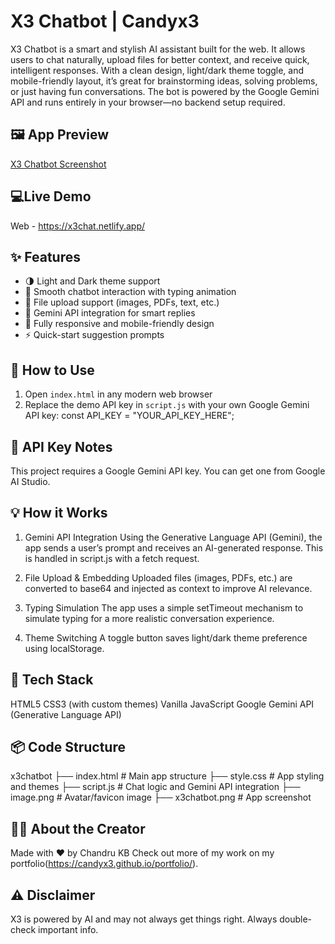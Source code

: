 # X3 Chatbot | Candyx3

X3 Chatbot is a smart and stylish AI assistant built for the web. It allows users to chat naturally, upload files for better context, and receive quick, intelligent responses. With a clean design, light/dark theme toggle, and mobile-friendly layout, it’s great for brainstorming ideas, solving problems, or just having fun conversations. The bot is powered by the Google Gemini API and runs entirely in your browser—no backend setup required.





## 🖼️ App Preview

[X3 Chatbot Screenshot](x3chatbot.png)



## 💻Live Demo

Web - https://x3chat.netlify.app/





## ✨ Features

- 🌗 Light and Dark theme support  
- 💬 Smooth chatbot interaction with typing animation  
- 📁 File upload support (images, PDFs, text, etc.)  
- 🧠 Gemini API integration for smart replies  
- 📱 Fully responsive and mobile-friendly design  
- ⚡ Quick-start suggestion prompts  




## 🚀 How to Use

1. Open `index.html` in any modern web browser
2. Replace the demo API key in `script.js` with your own Google Gemini API key:
   const API_KEY = "YOUR_API_KEY_HERE";





## 🧪 API Key Notes
This project requires a Google Gemini API key.
You can get one from Google AI Studio.





## 💡 How it Works
1. Gemini API Integration
        Using the Generative Language API (Gemini), the app sends a user’s prompt and receives an AI-generated response. This is handled in script.js with a fetch request.

2. File Upload & Embedding
        Uploaded files (images, PDFs, etc.) are converted to base64 and injected as context to improve AI relevance.

3. Typing Simulation
        The app uses a simple setTimeout mechanism to simulate typing for a more realistic conversation experience.

4. Theme Switching
        A toggle button saves light/dark theme preference using localStorage.





## 🧩 Tech Stack

HTML5
CSS3 (with custom themes)
Vanilla JavaScript
Google Gemini API (Generative Language API)




## 📦 Code Structure


x3chatbot
├── index.html         # Main app structure
├── style.css          # App styling and themes
├── script.js          # Chat logic and Gemini API integration
├── image.png          # Avatar/favicon image
├── x3chatbot.png      # App screenshot




## 👨‍💻 About the Creator

Made with ❤️ by Chandru KB
Check out more of my work on my portfolio(https://candyx3.github.io/portfolio/).





## ⚠️ Disclaimer
X3 is powered by AI and may not always get things right. Always double-check important info.
